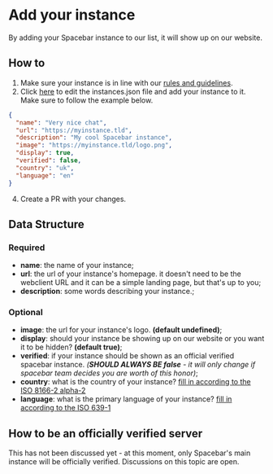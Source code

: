 # Add your instance

By adding your Spacebar instance to our list, it will show up on our website.

## How to
1. Make sure your instance is in line with our [rules and guidelines](https://docs.spacebar.chat/contributing/instances/).
2. Click [here](https://github.com/spacebarchat/spacebarchat/edit/main/instances/instances.json) to edit the instances.json file and add your instance to it. Make sure to follow the example below.

```json
{
  "name": "Very nice chat",
  "url": "https://myinstance.tld",
  "description": "My cool Spacebar instance",
  "image": "https://myinstance.tld/logo.png",
  "display": true,
  "verified": false,
  "country": "uk",
  "language": "en"
}
```

4. Create a PR with your changes.

## Data Structure
### Required
- __name__: the name of your instance;
- __url__: the url of your instance's homepage. it doesn't need to be the webclient URL and it can be a simple landing page, but that's up to you;
- __description__: some words describing your instance.;

### Optional
- __image__: the url for your instance's logo. **(default undefined)**;
- __display__: should your instance be showing up on our website or you want it to be hidden? **(default true)**;
- __verified__: if your instance should be shown as an official verified spacebar instance. _(__SHOULD ALWAYS BE false__ - it will only change if spacebar team decides you are worth of this honor)_;
- __country__: what is the country of your instance? [fill in according to the ISO 8166-2 alpha-2](https://en.wikipedia.org/wiki/ISO_3166-1_alpha-2)
- __language__: what is the primary language of your instance? [fill in according to the ISO 639-1](https://en.wikipedia.org/wiki/ISO_639-1_codes)

## How to be an officially verified server
This has not been discussed yet - at this moment, only Spacebar's main instance will be officially verified.
Discussions on this topic are open.
